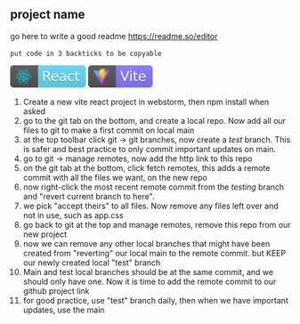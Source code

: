 ## project name
go here to write a good readme https://readme.so/editor
```
put code in 3 backticks to be copyable
```
![react-badge.svg](public/images/react-badge.svg)
![vitejs-badge.svg](public/images/vitejs-badge.svg)

1. Create a new vite react project in webstorm, then npm install when asked
2. go to the git tab on the bottom, and create a local repo. Now add all our files to git to make a first commit on local main
3. at the top toolbar click git -> git branches, now create a *test* branch. This is safer and best practice to only commit important updates on main.
4. go to git -> manage remotes, now add the http link to this repo
5. on the git tab at the bottom, click fetch remotes, this adds a remote commit with all the files we want, on the new repo
6. now right-click the most recent remote commit from the *testing* branch and "revert current branch to here".
7. we pick "accept theirs" to all files. Now remove any files left over and not in use, such as app.css
8. go back to git at the top and manage remotes, remove this repo from our new project
9. now we can remove any other local branches that might have been created from "reverting" our local main to the remote commit. but KEEP our newly created local "test" branch
10. Main and test local branches should be at the same commit, and we should only have one. Now it is time to add the remote commit to our github project link
11. for good practice, use "test" branch daily, then when we have important updates, use the main
